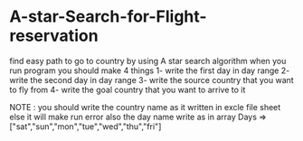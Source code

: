 # A-star-Search-for-Flight-reservation
find easy path to go to country by using A star search algorithm 
when you run program you should make 4 things 
1- write the first day in day range 
2- write the second day in day range 
3- write the source country that you want to fly from
4- write the goal country that you want to arrive to it

NOTE : you should write the country name as it written in  excle file sheet else it will make run error 
also the day name write as in array Days =>["sat","sun","mon","tue","wed","thu","fri"]
